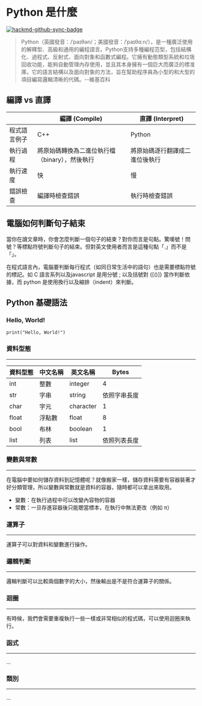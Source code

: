 **Python 是什麼**
================


[![hackmd-github-sync-badge](https://hackmd.io/Ef0-9486SNmjqNenjFlDDg/badge)](https://hackmd.io/Ef0-9486SNmjqNenjFlDDg)

>  Python（英國發音：/ˈpaɪθən/；美國發音：/ˈpaɪθɑːn/），是一種廣泛使用的解釋型、高級和通用的編程語言。Python支持多種編程范型，包括結構化、過程式、反射式、面向對象和函數式編程。它擁有動態類型系統和垃圾回收功能，能夠自動管理內存使用，並且其本身擁有一個巨大而廣泛的標准庫。它的語言結構以及面向對象的方法，旨在幫助程序員為小型的和大型的項目編寫邏輯清晰的代碼。--維基百科

**編譯 vs 直譯**
----------------

|  | 編譯 (Compile) | 直譯 (Interpret) |
| --- | --- | --- |
| 程式語言例子 | C++ | Python |
| 執行過程 | 將原始碼轉換為二進位執行檔（binary），然後執行 | 將原始碼逐行翻譯成二進位後執行 |
| 執行速度 | 快 | 慢 |
| 錯誤檢查 | 編譯時檢查錯誤 | 執行時檢查錯誤 |

**電腦如何判斷句子結束**
----------------------------

當你在讀文章時，你會怎麼判斷一個句子的結束？對你而言是句點。驚嘆號！問號？等標點符號判斷句子的結束。但對英文使用者而言是這種句點「.」而不是「」。

在程式語言內，電腦要判斷每行程式（如同日常生活中的語句）也是需要標點符號的標記。如 C 語言系列以及javascript 是用分號 ; 以及括號對 {[()]} 當作判斷依據，而 python 是使用換行以及縮排（indent）來判斷。

**Python 基礎語法**
-------------------

### Hello, World!

```
print("Hello, World!")
```

### 資料型態
-------------

| 資料型態 | 中文名稱 | 英文名稱 | Bytes |
| --- | --- | --- | --- |
| int | 整數 | integer | 4 |
| str | 字串 | string | 依照字串長度 |
| char | 字元 | character | 1 |
| float | 浮點數 | float | 8 |
| bool | 布林 | boolean | 1 |
| list | 列表 | list | 依照列表長度 |

### 變數與常數
----------------

在電腦中要如何儲存資料到記憶體呢？就像搬家一樣，儲存資料需要有容器裝著才好分類管理，所以變數與常數就是資料的容器，隨時都可以拿出來取用。

* 變數：在執行過程中可以改變內容物的容器
* 常數：一旦存進容器後只能聰當標本，在執行中無法更改（例如 π）

### 運算子
------------

運算子可以對資料和變數進行操作。

### 邏輯判斷
-------------

邏輯判斷可以比較兩個數字的大小，然後輸出是不是符合運算子的關係。

### 迴圈
---------

有時候，我們會需要重複執行一些一樣或非常相似的程式碼，可以使用迴圈來執行。

### 函式
---------

...

### 類別
---------

...

